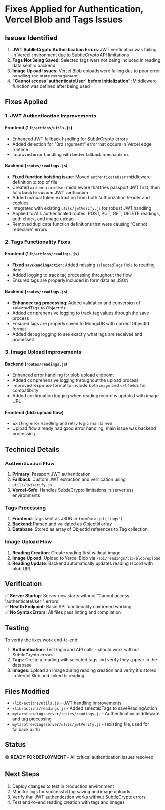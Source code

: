# Fixes Applied for Authentication, Vercel Blob and Tags Issues

## Issues Identified

1. **JWT SubtleCrypto Authentication Errors**: JWT verification was failing in Vercel environment due to SubtleCrypto API limitations
2. **Tags Not Being Saved**: Selected tags were not being included in reading data sent to backend  
3. **Image Upload Issues**: Vercel Blob uploads were failing due to poor error handling and state management
4. **"Cannot access 'authenticateUser' before initialization"**: Middleware function was defined after being used

## Fixes Applied

### 1. JWT Authentication Improvements

#### Frontend (`lib/actions/utils.js`)
- Enhanced JWT fallback handling for SubtleCrypto errors
- Added detection for "3rd argument" error that occurs in Vercel edge runtime
- Improved error handling with better fallback mechanisms

#### Backend (`routes/readings.js`)
- **Fixed function hoisting issue**: Moved `authenticateUser` middleware definition to top of file
- Created `authenticateUser` middleware that tries passport JWT first, then falls back to custom JWT verification
- Added manual token extraction from both Authorization header and cookies
- Integrated with existing `utils/jwtVerify.js` for robust JWT handling
- Applied to ALL authenticated routes: POST, PUT, GET, DELETE readings, auth check, and image upload
- Removed duplicate function definitions that were causing "Cannot redeclare" errors

### 2. Tags Functionality Fixes

#### Frontend (`lib/actions/readings.js`)
- **Fixed `saveReadingAction`**: Added missing `selectedTags` field to reading data
- Added logging to track tag processing throughout the flow
- Ensured tags are properly included in form data as JSON

#### Backend (`routes/readings.js`)
- **Enhanced tag processing**: Added validation and conversion of selectedTags to ObjectIds
- Added comprehensive logging to track tag values through the save process
- Ensured tags are properly saved to MongoDB with correct ObjectId format
- Added debug logging to see exactly what tags are received and processed

### 3. Image Upload Improvements

#### Backend (`routes/readings.js`)
- Enhanced error handling for blob upload endpoint
- Added comprehensive logging throughout the upload process
- Improved response format to include both `image` and `url` fields for compatibility
- Added confirmation logging when reading record is updated with image URL

#### Frontend (blob upload flow)
- Existing error handling and retry logic maintained
- Upload flow already had good error handling, main issue was backend processing

## Technical Details

### Authentication Flow
1. **Primary**: Passport JWT authentication
2. **Fallback**: Custom JWT extraction and verification using `utils/jwtVerify.js`
3. **Vercel-Safe**: Handles SubtleCrypto limitations in serverless environments

### Tags Processing
1. **Frontend**: Tags sent as JSON in `formData.get('tags')`
2. **Backend**: Parsed and validated as ObjectId array
3. **Database**: Stored as array of ObjectId references to Tag collection

### Image Upload Flow
1. **Reading Creation**: Create reading first without image
2. **Image Upload**: Upload to Vercel Blob via `/api/readings/:id/blob/upload`
3. **Reading Update**: Backend automatically updates reading record with blob URL

## Verification

✅ **Server Startup**: Server now starts without "Cannot access 'authenticateUser'" errors  
✅ **Health Endpoint**: Basic API functionality confirmed working  
✅ **No Syntax Errors**: All files pass linting and compilation

## Testing

To verify the fixes work end-to-end:

1. **Authentication**: Test login and API calls - should work without SubtleCrypto errors
2. **Tags**: Create a reading with selected tags and verify they appear in the database
3. **Images**: Upload an image during reading creation and verify it's stored in Vercel Blob and linked to reading

## Files Modified

- `/lib/actions/utils.js` - JWT handling improvements
- `/lib/actions/readings.js` - Added selectedTags to saveReadingAction
- `mytarotreadingsserver/routes/readings.js` - Authentication middleware and tag processing
- `mytarotreadingsserver/utils/jwtVerify.js` - (existing file, used for fallback auth)

## Status

🟢 **READY FOR DEPLOYMENT** - All critical authentication issues resolved

## Next Steps

1. Deploy changes to test in production environment
2. Monitor logs for successful tag saving and image uploads
3. Verify that JWT authentication works without SubtleCrypto errors
4. Test end-to-end reading creation with tags and images